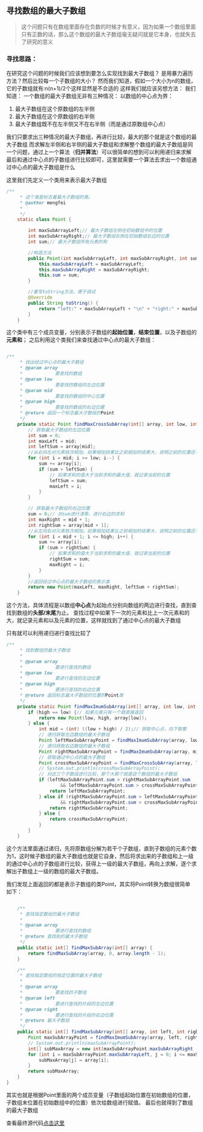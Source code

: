 ## 寻找数组的最大子数组
> 这个问题只有在数组里面存在负数的时候才有意义，因为如果一个数组里面只有正数的话，那么这个数组的最大子数组毫无疑问就是它本身，也就失去了研究的意义

### 寻找思路：
在研究这个问题的时候我们应该想到要怎么实现找到最大子数组？
是用暴力遍历方法？然后比较每一个子数组的大小？
然而我们知道，假如一个大小为n的数组，它的子数组就有:n(n+1)/2个这样显然是不合适的
这样我们就应该另想方法：
我们知道：
一个数组的最大子数组无非有三种情况：
以数组的中心点为界：
1. 最大子数组在这个原数组的左半侧
2. 最大子数组在这个原数组的右半侧
3. 最大子数组既不在左半侧又不在右半侧（而是通过原数组中心点）

我们只要求出三种情况的最大子数组，再进行比较，最大的那个就是这个数组的最大子数组
而求解左半侧和右半侧的最大子数组和求解整个数组的最大子数组是同一个问题，通过上一个算法（**归并算法**）可以很简单的想到可以利用递归来求解
最后和通过中心点的子数组进行比较即可，这里就需要一个算法去求出一个数组通过中心点的最大子数组是什么

这里我们先定义一个类用来表示最大子数组

```java
/**
	 * 这个类是标志着最大子数组的类。
	 * @author mengfei
	 *
	 */
	static class Point {

		int maxSubArrayLeft;// 最大子数组左侧在初始数组中的位置
		int maxSubArrayRight;// 最大子数组右侧在初始数组右边的位置
		int sum;// 最大子数组所有元素的和

		//构造方法
		public Point(int maxSubArrayLeft, int maxSubArrayRight, int sum) {
			this.maxSubArrayLeft = maxSubArrayLeft;
			this.maxSubArrayRight = maxSubArrayRight;
			this.sum = sum;
		}

		//重写toString方法，便于调试
		@Override
		public String toString() {
			return "left:" + maxSubArrayLeft + "\n" + "right:" + maxSubArrayRight + "\n" + "sum:" + sum;
		}
	}

```
这个类中有三个成员变量，分别表示子数组的**起始位置**，**结束位置**，以及子数组的**元素和**；
之后利用这个类我们来查找通过中心点的最大子数组：

```java

/**
	 * 找出经过中心点的最大子数组
	 * @param array
	 *            要查找的数组
	 * @param low
	 *            要查找的数组的左边位置
	 * @param mid
	 *            要查找的数组的中心位置
	 * @param high
	 *            要查找的数组的右边位置
	 * @return 返回一个标志最大子数组的Point
	 */
	private static Point findMaxCrossSubArray(int[] array, int low, int mid, int high) {
		// 获取最大子数组的左边位置
		int sum = 0;
		int maxLeft = mid;
		int leftSum = array[mid];
		//从右向左对元素依次相加，如果相加结果比之前相加的结果大，说明之前的位置还不是最大子数组的位置，记录位置
		for (int i = mid; i >= low; i--) {
			sum += array[i];
			if (sum > leftSum) {
				// 如果求和的值大于当前求和的最大值，就记录当前的位置
				leftSum = sum;
				maxLeft = i;
			}
		}

		// 获取最大子数组的右边位置
		sum = 0;// 对sum进行清零。进行右边的求和
		int maxRight = mid + 1;
		int rightSum = array[mid + 1];
		//从左向右对元素依次相加，如果相加结果比之前相加的结果大，说明之前的位置还不是最大子数组的位置，记录位置
		for (int i = mid + 1; i <= high; i++) {
			sum += array[i];
			if (sum > rightSum) {
				// 如果求和的值大于当前求和的最大值，就记录当前的位置
				rightSum = sum;
				maxRight = i;
			}
		}
		//返回经过中心点的最大子数组的表示类
		return new Point(maxLeft, maxRight, leftSum + rightSum);
	}


```
这个方法，具体流程是以数组**中心点**为起始点分别向数组的两边进行查找，直到查找到数组的**头部/末尾**为止。
查找过程中如果下一次的元素和比上一次元素和的大，就记录元素和以及元素的位置，这样就找到了通过中心点的最大子数组

只有就可以利用递归进行查找比较了

```java
/**
	 * 找到数组的最大子数组
	 * 
	 * @param array
	 *            要进行查找的数组
	 * @param low
	 *            要进行查找的左边位置
	 * @param high
	 *            要进行查找的右边位置
	 * @return 返回标志最大子数组的位置的Point类
	 */
	private static Point findMaxImumSubArray(int[] array, int low, int high) {
		if (high == low) {// 如果元素只有一个就直接返回
			return new Point(low, high, array[low]);
		} else {
			int mid = (int) ((low + high) / 2);// 获取中心点，向下取整
			// 递归获取左边数组的最大子数组
			Point leftMaxSubArrayPoint = findMaxImumSubArray(array, low, mid);
			// 递归获取右边数组的最大子数组
			Point rightMaxSubArrayPoint = findMaxImumSubArray(array, mid + 1, high);
			// 获取通过中心点的最大子数组
			Point crossMaxSubArrayPoint = findMaxCrossSubArray(array, low, mid, high);
			// System.out.println(crossMaxSubArrayPoint);
			// 对这三个子数组进行比较，那个大那个就是这个数组的最大子数组
			if (leftMaxSubArrayPoint.sum > rightMaxSubArrayPoint.sum
					&& leftMaxSubArrayPoint.sum > crossMaxSubArrayPoint.sum) {
				return leftMaxSubArrayPoint;
			} else if (rightMaxSubArrayPoint.sum > leftMaxSubArrayPoint.sum
					&& rightMaxSubArrayPoint.sum > crossMaxSubArrayPoint.sum) {
				return rightMaxSubArrayPoint;
			} else {
				return crossMaxSubArrayPoint;
			}
		}
	}

```
这个方法里面通过递归，先将原数组分解为若干个子数组，直到子数组的元素个数为1，这时候子数组的最大子数组也就是它自身，然后将求出来的子数组和上一级的通过中心点的子数组进行比较，获得上一级的最大子数组，再向上求解，逐个求解出子数组上一级的数组的最大子数组。


我们发现上面返回的都是表示子数组的类Point，其实将Point转换为数组很简单
如下：



```java

	/**
	 * 查找指定数组的最大子数组
	 * 
	 * @param array
	 *            要进行查找的数组
	 * @return 查找到的最大子数组
	 */
	public static int[] findMaxSubArray(int[] array) {
		return findMaxSubArray(array, 0, array.length - 1);
	}

	/**
	 * 查找指定数组的指定位置的最大子数组
	 * 
	 * @param array
	 *            要查找的子数组
	 * @param left
	 *            要进行查找的片段的左边位置
	 * @param right
	 *            要进行查找的片段的右边位置
	 * @return 最大子数组
	 */
	public static int[] findMaxSubArray(int[] array, int left, int right) {
		Point maxSubArrayPoint = findMaxImumSubArray(array, left, right);
		// System.out.println(maxSubArrayPoint);
		int[] subMaxArray = new int[maxSubArrayPoint.maxSubArrayRight - maxSubArrayPoint.maxSubArrayLeft + 1];
		for (int i = maxSubArrayPoint.maxSubArrayLeft, j = 0; i <= maxSubArrayPoint.maxSubArrayRight; i++, j++) {
			subMaxArray[j] = array[i];
		}
		return subMaxArray;
	}
}

```
其实也就是根据Point里面的两个成员变量（子数组起始位置在初始数组的位置，子数组末位置在初始数组中的位置）依次给数组进行赋值。
最后也就得到了数组的最大子数组

查看最终源代码[点击这里](https://github.com/zuoyandeyingguang/JavaLearning/tree/master/src/com/mengfly/suanfa/GetMaxSubArray.java)

